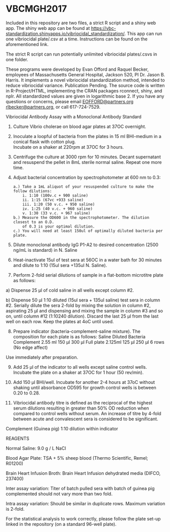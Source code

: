 # VBCMGH2017
Included in this repository are two files, a strict R script and a shiny web app.
The shiny web app can be found at https://vbc-standardization.shinyapps.io/vibriocidal_standardization/. 
This app can run one vibriocidal plate/.csv at a time. 
Instructions can be found on the aforementioned link.

The strict R script can run potentially unlimited vibriocidal plates/.csvs in one folder.

These programs were developed by Evan Offord and Raquel Becker, employees of Massachusetts General Hospital, Jackson 520, PI Dr. Jason B. Harris.
It implements a novel vibriocidal standardization method, intended to reduce vibriocidal variance. Publication Pending.
The source code is written in R-Project/HTML, implementing the CRAN packages rconnect, shiny, and nplr. 
All standardized values are given in logarithmic base 2.  If you have any questions or concerns, please email EOFFORD@partners.org
rlbecker@partners.org, or call 617-724-7529.

Vibriocidal Antibody Assay with a Monoclonal Antibody Standard

1.	Culture Vibrio cholerae on blood agar plates at 37OC overnight.

2.	Inoculate a loopful of bacteria from the plates in 15 ml BHI-medium in a conical flask with cotton plug.  
Incubate on a shaker at 220rpm at 37OC for 3 hours.

3.	Centrifuge the culture at 3000 rpm for 10 minutes. Decant supernatant and resuspend the pellet in 8mL sterile normal saline. 
Repeat one more time. 

4.	Adjust bacterial concentration by spectrophotometer at 600 nm to 0.3:

 		a.) Take a 1mL aliquot of your resuspended culture to make the follow dilutions:
 	 	  	i. 1:10 (100v.c + 900 saline)
 	 	 	ii. 1:15 (67vc +933 saline)
 	 	 	iii. 1:20 (50 v.c. + 950 saline)
 	 		iv. 1:25 (40 v.c. + 960 saline)
 	 		v. 1:30 (33 v.c. + 967 saline)
 		b.) Measure the OD600 in the spectrophotometer. The dilution closest to an O.D.
 	 	 	of 0.3 is your optimal dilution.
 		c.) You will need at least 150ul of optimally diluted bacteria per plate.

5.	Dilute monoclonal antibody IgG P1-A2 to desired concentration (2500 ng/mL is standard) in N. Saline 

6.	Heat-inactivate 15ul of test sera at 56OC in a water bath for 30 minutes and dilute to 1:10 (15ul sera +135ul N. Saline).

7.	Perform 2-fold serial dilutions of sample in a flat-bottom microtitre plate as follows:

a)	Dispense 25 µl of cold saline in all wells except column #2.

b)	Dispense 50 µl 1:10 diluted (15ul sera + 135ul saline) test sera in column #2. Serially dilute the sera 2-fold by 
mixing the solution in column #2, aspirating 25 µl and dispensing and mixing the sample in column #3 and so on, until column #12 
(1:10240 dilution).  Discard the last 25 µl from the last well on each row.  Keep the plates at 4oC until used.

8.	Prepare indicator (bacteria-complement-saline mixture).  The composition for each plate is as follows:
 		 Saline	           Diluted Bacteria    Complement
 		2.55 ml	      150 µl		 300 µl 	Full plate
 	 	2.125ml	      125 µl	 	 250 µl	 	6 rows (No edge affect)

Use immediately after preparation.

9.	Add 25 µl of the indicator to all wells except saline control wells. Incubate the plate on a shaker at 37OC for 1 hour (50 rev/min).

10.	Add 150 µl BHI/well.  Incubate for another 2-4 hours at 37oC without shaking until absorbance OD595 for growth control wells 
is between 0.20 to 0.28.

11.	Vibriocidal antibody titre is defined as the reciprocal of the highest serum dilutions resulting in greater 
than 50% OD reduction when compared to control wells without serum.  An increase of titre by 4-fold between acute and 
convalescent sera is considered to be significant.


Complement (Guinea pig) 				1:10 dilution within indicator

REAGENTS

Normal Saline: 9.0 g / L NaCl 

Blood Agar Plate: TSA + 5% sheep blood (Thermo Scientific, Remel; R01200)

Brain Heart Infusion Broth: Brain Heart Infusion dehydrated media (DIFCO, 237400)

Inter assay variation: Titer of batch pulled sera with batch of guinea pig complemented should not vary more
  	than two fold. 

Intra assay variation: Should be similar in duplicate rows. Maximum variation is 2-fold.


For the statistical analysis to work correctly, please follow the plate set-up linked in the repository (on a standard 96-well plate).


